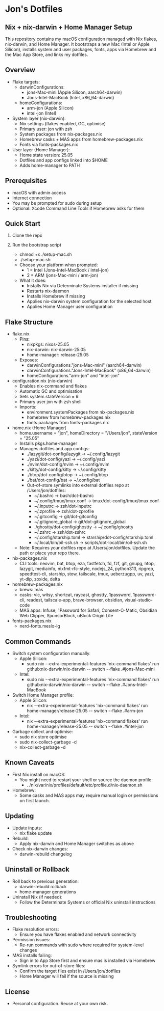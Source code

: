 # Jon's Dotfiles

## Nix + nix-darwin + Home Manager Setup

This repository contains my macOS configuration managed with Nix flakes, nix-darwin, and Home Manager.
It bootstraps a new Mac (Intel or Apple Silicon), installs system and user packages, fonts, apps via Homebrew and the Mac App Store, and links my dotfiles.

## Overview

- Flake targets:
    - darwinConfigurations:
        - jons-Mac-mini (Apple Silicon, aarch64-darwin)
        - Jons-Intel-MacBook (Intel, x86_64-darwin)
    - homeConfigurations:
        - arm-jon (Apple Silicon)
        - intel-jon (Intel)
- System layer (nix-darwin):
    - Nix settings (flakes enabled, GC, optimise)
    - Primary user: jon with zsh
    - System packages from nix-packages.nix
    - Homebrew casks + MAS apps from homebrew-packages.nix
    - Fonts via fonts-packages.nix
- User layer (Home Manager):
    - Home state version: 25.05
    - Dotfiles and app configs linked into $HOME
    - Adds home-manager to PATH

## Prerequisites

- macOS with admin access
- Internet connection
- You may be prompted for sudo during setup
- Optional: Xcode Command Line Tools if Homebrew asks for them

## Quick Start

1) Clone the repo

2) Run the bootstrap script
    - chmod +x ./setup-mac.sh
    - ./setup-mac.sh
    - Choose your platform when prompted:
        - 1 = Intel (Jons-Intel-MacBook / intel-jon)
        - 2 = ARM (jons-Mac-mini / arm-jon)
    - What it does:
        - Installs Nix via Determinate Systems installer if missing
        - Restarts nix-daemon
        - Installs Homebrew if missing
        - Applies nix-darwin system configuration for the selected host
        - Applies Home Manager user configuration

## Flake Structure

- flake.nix
    - Pins:
        - nixpkgs: nixos-25.05
        - nix-darwin: nix-darwin-25.05
        - home-manager: release-25.05
    - Exposes:
        - darwinConfigurations."jons-Mac-mini" (aarch64-darwin)
        - darwinConfigurations."Jons-Intel-MacBook" (x86_64-darwin)
        - homeConfigurations."arm-jon" and "intel-jon"
- configuration.nix (nix-darwin)
    - Enables nix-command and flakes
    - Automatic GC and optimisation
    - Sets system.stateVersion = 6
    - Primary user jon with zsh shell
    - Imports:
        - environment.systemPackages from nix-packages.nix
        - homebrew from homebrew-packages.nix
        - fonts.packages from fonts-packages.nix
- home.nix (Home Manager)
    - home.username = "jon", homeDirectory = "/Users/jon", stateVersion = "25.05"
    - Installs pkgs.home-manager
    - Manages dotfiles and app configs:
        - ./lazygit/dot-config/lazygit -> ~/.config/lazygit
        - ./yazi/dot-config/yazi -> ~/.config/yazi
        - ./nvim/dot-config/nvim -> ~/.config/nvim
        - ./kitty/dot-config/kitty -> ~/.config/kitty
        - ./btop/dot-config/btop -> ~/.config/btop
        - ./bat/dot-config/bat -> ~/.config/bat
        - Out-of-store symlinks into external dotfiles repo at /Users/jon/dotfiles:
            - ~/.bashrc -> bash/dot-bashrc
            - ~/.config/tmux/tmux.conf -> tmux/dot-config/tmux/tmux.conf
            - ~/.inputrc -> zsh/dot-inputrc
            - ~/.zprofile -> zsh/dot-zprofile
            - ~/.gitconfig -> git/dot-gitconfig
            - ~/.gitignore_global -> git/dot-gitignore_global
            - ./ghostty/dot-config/ghostty -> ~/.config/ghostty
            - ~/.zshrc -> zsh/dot-zshrc
            - ~/.config/starship.toml -> starship/dot-config/starship.toml
            - ~/.local/bin/oil-ssh.sh -> scripts/dot-local/bin/oil-ssh.sh
    - Note: Requires your dotfiles repo at /Users/jon/dotfiles. Update the path or place your repo there.
- nix-packages.nix
    - CLI tools: neovim, bat, btop, eza, fastfetch, fd, fzf, git, gnupg, htop, lazygit, mediainfo, nixfmt-rfc-style, nodejs_24, python313, ripgrep, speedtest-cli, starship, stow, tailscale, tmux, ueberzugpp, uv, yazi, yt-dlp, zoxide, delta
- homebrew-packages.nix
    - brews: mas
    - casks: vlc, witsy, shortcat, raycast, ghostty, 1password, 1password-cli, readest, tailscale-app, brave-browser, obsidian, visual-studio-code
    - MAS apps: Infuse, 1Password for Safari, Consent-O-Matic, Obsidian Web Clipper, SponsorBlock, uBlock Origin Lite
- fonts-packages.nix
    - nerd-fonts.meslo-lg

## Common Commands

- Switch system configuration manually:
    - Apple Silicon:
        - sudo nix --extra-experimental-features 'nix-command flakes' run github:nix-darwin/nix-darwin -- switch --flake .#jons-Mac-mini
    - Intel:
        - sudo nix --extra-experimental-features 'nix-command flakes' run github:nix-darwin/nix-darwin -- switch --flake .#Jons-Intel-MacBook
- Switch Home Manager profile:
    - Apple Silicon:
        - nix --extra-experimental-features 'nix-command flakes' run home-manager/release-25.05 -- switch --flake .#arm-jon
    - Intel:
        - nix --extra-experimental-features 'nix-command flakes' run home-manager/release-25.05 -- switch --flake .#intel-jon
- Garbage collect and optimise:
    - sudo nix store optimise
    - sudo nix-collect-garbage -d
    - nix-collect-garbage -d

## Known Caveats

- First Nix install on macOS:
    - You might need to restart your shell or source the daemon profile:
        - . /nix/var/nix/profiles/default/etc/profile.d/nix-daemon.sh
- Homebrew:
    - Some casks and MAS apps may require manual login or permissions on first launch.

## Updating

- Update inputs:
    - nix flake update
- Rebuild:
    - Apply nix-darwin and Home Manager switches as above
- Check nix-darwin changes:
    - darwin-rebuild changelog

## Uninstall or Rollback

- Roll back to previous generation:
    - darwin-rebuild rollback
    - home-manager generations
- Uninstall Nix (if needed):
    - Follow the Determinate Systems or official Nix uninstall instructions

## Troubleshooting

- Flake resolution errors:
    - Ensure you have flakes enabled and network connectivity
- Permission issues:
    - Re-run commands with sudo where required for system-level changes
- MAS installs failing:
    - Sign in to App Store first and ensure mas is installed via Homebrew
- Symlink errors for out-of-store files:
    - Confirm the target files exist in /Users/jon/dotfiles
    - Home Manager will fail if the source is missing

## License

- Personal configuration. Reuse at your own risk.
